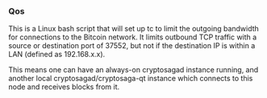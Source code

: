 ### Qos ###

This is a Linux bash script that will set up tc to limit the outgoing bandwidth for connections to the Bitcoin network. It limits outbound TCP traffic with a source or destination port of 37552, but not if the destination IP is within a LAN (defined as 192.168.x.x).

This means one can have an always-on cryptosagad instance running, and another local cryptosagad/cryptosaga-qt instance which connects to this node and receives blocks from it.
